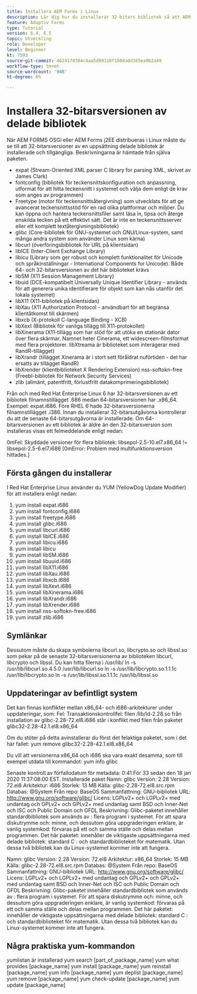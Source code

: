 ```yaml
---
title: Installera AEM Forms i Linux
description: Lär dig hur du installerar 32-bitars bibliotek så att AEM Forms kan användas vid Linux-installation.
feature: Adaptiv Forms
type: Tutorial
version: 6.4, 6.5
topic: Utveckling
role: Developer
level: Beginner
kt: 7593
source-git-commit: 462417d384c4aa5d99110f1b8dadd165ea9b2a49
workflow-type: tm+mt
source-wordcount: '948'
ht-degree: 0%

---
```



# Installera 32-bitarsversionen av delade bibliotek

När AEM FORMS OSGi eller AEM Forms j2EE distribueras i Linux måste du se till att 32-bitarsversioner av en uppsättning delade bibliotek är installerade och tillgängliga.  Beskrivningarna är hämtade från själva paketen.

* expat (Stream-Oriented XML parser C library for parsing XML, skrivet av James Clark)
* fontconfig (bibliotek för teckensnittskonfiguration och anpassning, utformat för att hitta teckensnitt i systemet och välja dem enligt de krav som anges av programmen)
* Freetype (motor för teckensnittsåtergivning) som utvecklats för att ge avancerat teckensnittsstöd för en rad olika plattformar och miljöer. Du kan öppna och hantera teckensnittsfiler samt läsa in, tipsa och återge enskilda tecken på ett effektivt sätt. Det är inte en teckensnittsserver eller ett komplett textåtergivningsbibliotek)
* glibc (Core-bibliotek för GNU-systemet och GNU/Linux-system, samt många andra system som använder Linux som kärna)
* libcurl (överföringsbibliotek för URL på klientsidan)
* libICE (Inter-Client Exchange Library)
* libicu (Library som ger robust och komplett funktionalitet för Unicode och språkinställningar - International Components for Unicode). Både 64- och 32-bitarsversionen av det här biblioteket krävs
* libSM (X11 Session Management Library)
* libuid (DCE-kompatibelt Universally Unique Identifier Library - används för att generera unika identifierare för objekt som kan nås utanför det lokala systemet)
* libX11 (X11-bibliotek på klientsidan)
* libXau (X11 Authorization Protocol - användbart för att begränsa klientåtkomst till skärmen)
* libxcb (X-protokoll C-language Binding - XCB)
* libXext (Bibliotek för vanliga tillägg till X11-protokollet)
* libXinerama (X11-tillägg som har stöd för att utöka en stationär dator över flera skärmar. Namnet heter Cinerama, ett widescreen-filmsformat med flera projektorer. libXtreama är biblioteket som interagerar med RandR-tillägget)
* libXrandr (tillägget Xinerama är i stort sett föråldrat nuförtiden - det har ersatts av tillägget RandR)
* libXrender (klientbiblioteket X Rendering Extension)
nss-softokn-free (Freebl-bibliotek för Network Security Services)
* zlib (allmänt, patentfritt, förlustfritt datakomprimeringsbibliotek)

Från och med Red Hat Enterprise Linux 6 har 32-bitarsversionen av ett bibliotek filnamnstillägget .686 medan 64-bitarsversionen har .x86_64. Exempel: expat.i686. Före RHEL 6 hade 32-bitarsversionerna filnamnstillägget .i386. Innan du installerar 32-bitarsutgåvorna kontrollerar du att de senaste 64-bitarsutgåvorna är installerade. Om 64-bitarsversionen av ett bibliotek är äldre än den 32-bitarsversion som installeras visas ett felmeddelande enligt nedan:

0mFel: Skyddade versioner för flera bibliotek: libsepol-2.5-10.el7.x86_64 != libsepol-2.5-6.el7.i686 [0mError: Problem med multifunktionsversion hittades.]

## Första gången du installerar

I Red Hat Enterprise Linux använder du YUM (YellowDog Update Modifier) för att installera enligt nedan:

1. yum install expat.i686
2. yum install fontconfig.i686
3. yum install freetype.i686
4. yum install glibc.i686
5. yum install libcurl.i686
6. yum install libICE.i686
7. yum install libicu.i686
8. yum install libicu
9. yum install libSM.i686
10. yum install libuuid.i686
11. yum install libX11.i686
12. yum install libXau.i686
13. yum install libxcb.i686
14. yum install libXext.i686
15. yum install libXinerama.i686
16. yum install libXrandr.i686
17. yum install libXrender.i686
18. yum install nss-softokn-free.i686
19. yum install zlib.i686

## Symlänkar

Dessutom måste du skapa symbolerna libcurl.so, libcrypto.so och libssl.so som pekar på de senaste 32-bitarsversionerna av biblioteken libcurl, libcrypto och libssl. Du kan hitta filerna i /usr/lib/
ln -s /usr/lib/libcurl.so.4.5.0 /usr/lib/libcurl.so
ln -s /usr/lib/libcrypto.so.1.1.1c /usr/lib/libcrypto.so
ln -s /usr/lib/libssl.so.1.1.1c /usr/lib/libssl.so

## Uppdateringar av befintligt system

Det kan finnas konflikter mellan x86_64- och i686-arkitekturer under uppdateringar, som:
Fel: Transaktionskontrollfel:
filen /lib/ld-2.28.so från installation av glibc-2.28-72.el8.i686 står i konflikt med filen från paketet glibc32-2.28-42.1.el8.x86_64

Om du stöter på detta avinstallerar du först det felaktiga paketet, som i det här fallet:
yum remove glibc32-2.28-42.1.el8.x86_64

Du vill att versionerna x86_64 och i686 ska vara exakt desamma, som till exempel utdata till kommandot:
yum info glibc

Senaste kontroll av förfallodatum för metadata: 0:41:För 33 sedan den 18 jan 2020 11:37:08:00 EST.
Installerade paket
Namn: glibc
Version: 2.28
Version: 72.el8
Arkitektur: i686
Storlek: 13 MB
Källa: glibc-2.28-72.el8.src.rpm
Databas: @System
Från repo: BaseOS
Sammanfattning: GNU-bibliotek
URL: http://www.gnu.org/software/glibc/
Licens: LGPLv2+ och LGPLv2+ med undantag och GPLv2+ och GPLv2+ med undantag samt BSD och Inner-Net och ISC och Public Domain och GFDL
Beskrivning: Glibc-paketet innehåller standardbibliotek som används av : flera program i systemet. För att spara diskutrymme och: minne, och dessutom göra uppgraderingen enklare, är vanlig systemkod: förvaras på ett och samma ställe och delas mellan programmen. Det här paketet: innehåller de viktigaste uppsättningarna med delade bibliotek: standard C : och standardbiblioteket för matematik. Utan dessa två bibliotek kan du Linux-systemet kommer inte att fungera.

Namn: glibc
Version: 2.28
Version: 72.el8
Arkitektur: x86_64
Storlek: 15 MB
Källa: glibc-2.28-72.el8.src.rpm
Databas: @System
Från repo: BaseOS
Sammanfattning: GNU-bibliotek
URL: http://www.gnu.org/software/glibc/
Licens: LGPLv2+ och LGPLv2+ med undantag och GPLv2+ och GPLv2+ med undantag samt BSD och Inner-Net och ISC och Public Domain och GFDL
Beskrivning: Glibc-paketet innehåller standardbibliotek som används av : flera program i systemet. För att spara diskutrymme och: minne, och dessutom göra uppgraderingen enklare, är vanlig systemkod: förvaras på ett och samma ställe och delas mellan programmen. Det här paketet: innehåller de viktigaste uppsättningarna med delade bibliotek: standard C : och standardbiblioteket för matematik. Utan dessa två bibliotek kan du Linux-systemet kommer inte att fungera.

## Några praktiska yum-kommandon

yumlistan är installerad
yum search [part_of_package_name]
yum what provides [package_name]
yum install [package_name]
yum reinstall [package_name]
yum info [package_name]
yum deplist [package_name]
yum remove [package_name]
yum check-update [package_name]
yum update [package_name]

